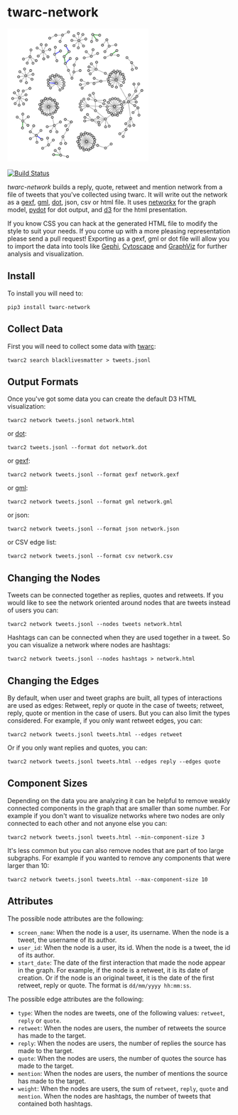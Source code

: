 # twarc-network 

<img height=300 src="https://raw.githubusercontent.com/docnow/twarc-network/main/images/d3.png" />

[![Build Status](https://github.com/docnow/twarc-network/workflows/tests/badge.svg)](https://github.com/DocNow/twarc-network/actions/workflows/main.yml)

*twarc-network* builds a reply, quote, retweet and mention network from a file of tweets
that you've collected using twarc. It will write out the network as a [gexf],
[gml], [dot], json, csv or html file. It uses [networkx] for the graph model,
[pydot] for dot output, and [d3] for the html presentation. 

If you know CSS you can hack at the generated HTML file to modify the style to
suit your needs. If you come up with a more pleasing representation please send
a pull request! Exporting as a gexf, gml or dot file will allow you to import
the data into tools like [Gephi], [Cytoscape] and [GraphViz] for further
analysis and visualization.

## Install

To install you will need to:

    pip3 install twarc-network

## Collect Data

First you will need to collect some data with [twarc]:

    twarc2 search blacklivesmatter > tweets.jsonl

## Output Formats

Once you've got some data you can create the default D3 HTML visualization:

    twarc2 network tweets.jsonl network.html

or [dot]:

    twarc2 tweets.jsonl --format dot network.dot

or [gexf]:

    twarc2 network tweets.jsonl --format gexf network.gexf

or [gml]:

    twarc2 network tweets.jsonl --format gml network.gml

or json:

    twarc2 network tweets.jsonl --format json network.json

or CSV edge list:

    twarc2 network tweets.jsonl --format csv network.csv

## Changing the Nodes

Tweets can be connected together as replies, quotes and retweets. If you would
like to see the network oriented around nodes that are tweets instead of users
you can:

    twarc2 network tweets.jsonl --nodes tweets network.html

Hashtags can can be connected when they are used together in a tweet. So you
can visualize a network where nodes are hashtags:

    twarc2 network tweets.jsonl --nodes hashtags > network.html

## Changing the Edges

By default, when user and tweet graphs are built,
all types of interactions are used as edges:
Retweet, reply or quote in the case of tweets;
retweet, reply, quote or mention in the case of users.
But you can also limit the types considered.
For example, if you only want retweet edges, you can:

    twarc2 network tweets.jsonl tweets.html --edges retweet

Or if you only want replies and quotes, you can:

    twarc2 network tweets.jsonl tweets.html --edges reply --edges quote

## Component Sizes

Depending on the data you are analyzing it can be helpful to remove weakly connected components in
the graph that are smaller than some number. For example if you don't want to
visualize networks where two nodes are only connected to each other and not
anyone else you can:

    twarc2 network tweets.jsonl tweets.html --min-component-size 3

It's less common but you can also remove nodes that are part of too large
subgraphs. For example if you wanted to remove any components that were
larger than 10:

    twarc2 network tweets.jsonl tweets.html --max-component-size 10

## Attributes

The possible node attributes are the following:
- `screen_name`:
  When the node is a user, its username.
  When the node is a tweet, the username of its author.
- `user_id`:
  When the node is a user, its id.
  When the node is a tweet, the id of its author.
- `start_date`:
  The date of the first interaction that made the node appear in the graph.
  For example, if the node is a retweet, it is its date of creation.
  Or if the node is an original tweet,
  it is the date of the first retweet, reply or quote.
  The format is `dd/mm/yyyy hh:mm:ss`.

The possible edge attributes are the following:
- `type`: When the nodes are tweets, one of the following values:
  `retweet`, `reply` or `quote`.
- `retweet`: When the nodes are users,
  the number of retweets the source has made to the target.
- `reply`: When the nodes are users,
  the number of replies the source has made to the target.
- `quote`: When the nodes are users,
  the number of quotes the source has made to the target.
- `mention`: When the nodes are users,
  the number of mentions the source has made to the target.
- `weight`:
  When the nodes are users, the sum of `retweet`, `reply`, `quote` and `mention`.
  When the nodes are hashtags,
  the number of tweets that contained both hashtags.

[gexf]: https://gephi.org/gexf/format/
[dot]: https://en.wikipedia.org/wiki/DOT_%28graph_description_language%29
[d3]: https://d3js.org/
[networkx]: https://networkx.org/
[twarc]: https://github.com/docnow/twarc
[gml]: https://en.wikipedia.org/wiki/Graph_Modelling_Language
[pydot]: https://pypi.org/project/pydot/
[Gephi]: https://gephi.org/
[Cytoscape]: https://cytoscape.org/
[GraphViz]: https://graphviz.org/

